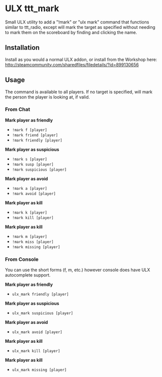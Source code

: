 # ULX ttt_mark

Small ULX utility to add a "!mark" or "ulx mark" command that functions similar to ttt_radio, except will mark the target as specified without needing to mark them on the scoreboard by finding and clicking the name.

## Installation

Install as you would a normal ULX addon, or install from the Workshop here: http://steamcommunity.com/sharedfiles/filedetails/?id=899130656

## Usage

The command is available to all players. If no target is specified, will mark the person the player is looking at, if valid.

### From Chat

**Mark player as friendly**
 - `!mark f [player]`
 - `!mark friend [player]`
 - `!mark friendly [player]`

**Mark player as suspicious**
 - `!mark s [player]`
 - `!mark susp [player]`
 - `!mark suspicious [player]`

**Mark player as avoid**
 - `!mark a [player]`
 - `!mark avoid [player]`

**Mark player as kill**
 - `!mark k [player]`
 - `!mark kill [player]`

**Mark player as kill**
 - `!mark m [player]`
 - `!mark miss [player]`
 - `!mark missing [player]`

### From Console
You can use the short forms (f, m, etc.) however console does have ULX autocomplete support.

**Mark player as friendly**
- `ulx_mark friendly [player]`

**Mark player as suspicious**
 - `ulx_mark suspicious [player]`

**Mark player as avoid**
 - `ulx_mark avoid [player]`

**Mark player as kill**
 - `ulx_mark kill [player]`
 
**Mark player as kill**
 - `ulx_mark missing [player]`